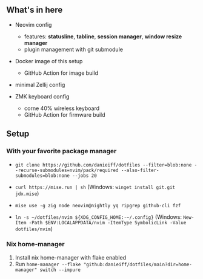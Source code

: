 ## What's in here

 - Neovim config
   - features: **statusline**, **tabline**, **session manager**, **window resize manager**
   - plugin management with git submodule

 - Docker image of this setup
   - GitHub Action for image build

 - minimal Zellij config

 - ZMK keyboard config
   - corne 40% wireless keyboard
   - GitHub Action for firmware build


## Setup

### With your favorite package manager

- `git clone https://github.com/danieiff/dotfiles --filter=blob:none --recurse-submodules=nvim/pack/required --also-filter-submodules=blob:none --jobs 20`

- `curl https://mise.run | sh`
  (Windows: `winget install git.git jdx.mise`)

- `mise use -g zig node neovim@nightly yq ripgrep github-cli fzf`

- `ln -s ~/dotfiles/nvim ${XDG_CONFIG_HOME:-~/.config}`
  (Windows: `New-Item -Path $ENV:LOCALAPPDATA/nvim -ItemType SymbolicLink -Value dotfiles/nvim`)

### Nix home-manager

 1. Install nix home-manager with flake enabled
 2. Run `home-manager --flake "github:danieiff/dotfiles/main?dir=home-manager" switch --impure`

